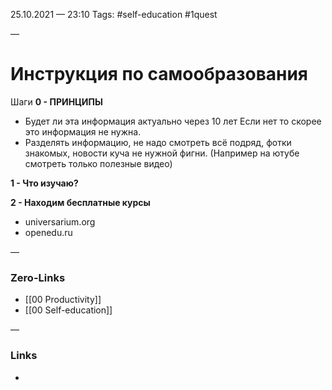 25.10.2021 — 23:10
Tags: #self-education #1quest 

—
# Инструкция по самообразования
Шаги
**0 - ПРИНЦИПЫ**
- Будет ли эта информация актуально через 10 лет Если нет то скорее это информация не нужна.
- Разделять информацию, не надо смотреть всё подряд, фотки знакомых, новости куча не нужной фигни. (Например на ютубе смотреть только полезные видео)

**1 - Что изучаю?**

**2 - Находим бесплатные курсы**
- universarium.org
- openedu.ru


—
### Zero-Links
- [[00 Productivity]]
- [[00 Self-education]]

—
### Links
- 